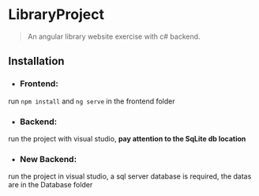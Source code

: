 # LibraryProject
> An angular library website exercise with c# backend.

## Installation
* ### Frontend: 
run `npm install` and `ng serve` in the frontend folder
* ### Backend: 
run the project with visual studio, **pay attention to the SqLite db location**
* ### New Backend: 
run the project in visual studio, a sql server database is required, the datas are in the Database folder
